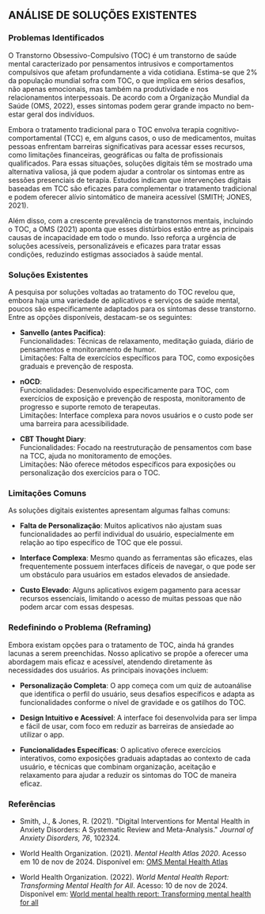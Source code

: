 ## ANÁLISE DE SOLUÇÕES EXISTENTES

### **Problemas Identificados**

O Transtorno Obsessivo-Compulsivo (TOC) é um transtorno de saúde mental caracterizado por pensamentos intrusivos e comportamentos compulsivos que afetam profundamente a vida cotidiana. Estima-se que 2% da população mundial sofra com TOC, o que implica em sérios desafios, não apenas emocionais, mas também na produtividade e nos relacionamentos interpessoais. De acordo com a Organização Mundial da Saúde (OMS, 2022), esses sintomas podem gerar grande impacto no bem-estar geral dos indivíduos.

Embora o tratamento tradicional para o TOC envolva terapia cognitivo-comportamental (TCC) e, em alguns casos, o uso de medicamentos, muitas pessoas enfrentam barreiras significativas para acessar esses recursos, como limitações financeiras, geográficas ou falta de profissionais qualificados. Para essas situações, soluções digitais têm se mostrado uma alternativa valiosa, já que podem ajudar a controlar os sintomas entre as sessões presenciais de terapia. Estudos indicam que intervenções digitais baseadas em TCC são eficazes para complementar o tratamento tradicional e podem oferecer alívio sintomático de maneira acessível (SMITH; JONES, 2021).

Além disso, com a crescente prevalência de transtornos mentais, incluindo o TOC, a OMS (2021) aponta que esses distúrbios estão entre as principais causas de incapacidade em todo o mundo. Isso reforça a urgência de soluções acessíveis, personalizáveis e eficazes para tratar essas condições, reduzindo estigmas associados à saúde mental.

### **Soluções Existentes**

A pesquisa por soluções voltadas ao tratamento do TOC revelou que, embora haja uma variedade de aplicativos e serviços de saúde mental, poucos são especificamente adaptados para os sintomas desse transtorno. Entre as opções disponíveis, destacam-se os seguintes:

- **Sanvello (antes Pacifica)**:  
   Funcionalidades: Técnicas de relaxamento, meditação guiada, diário de pensamentos e monitoramento de humor.  
   Limitações: Falta de exercícios específicos para TOC, como exposições graduais e prevenção de resposta.

- **nOCD**:  
   Funcionalidades: Desenvolvido especificamente para TOC, com exercícios de exposição e prevenção de resposta, monitoramento de progresso e suporte remoto de terapeutas.  
   Limitações: Interface complexa para novos usuários e o custo pode ser uma barreira para acessibilidade.

- **CBT Thought Diary**:  
   Funcionalidades: Focado na reestruturação de pensamentos com base na TCC, ajuda no monitoramento de emoções.  
   Limitações: Não oferece métodos específicos para exposições ou personalização dos exercícios para o TOC.

### **Limitações Comuns**

As soluções digitais existentes apresentam algumas falhas comuns:

- **Falta de Personalização**: Muitos aplicativos não ajustam suas funcionalidades ao perfil individual do usuário, especialmente em relação ao tipo específico de TOC que ele possui.
  
- **Interface Complexa**: Mesmo quando as ferramentas são eficazes, elas frequentemente possuem interfaces difíceis de navegar, o que pode ser um obstáculo para usuários em estados elevados de ansiedade.

- **Custo Elevado**: Alguns aplicativos exigem pagamento para acessar recursos essenciais, limitando o acesso de muitas pessoas que não podem arcar com essas despesas.

### **Redefinindo o Problema (Reframing)**

Embora existam opções para o tratamento de TOC, ainda há grandes lacunas a serem preenchidas. Nosso aplicativo se propõe a oferecer uma abordagem mais eficaz e acessível, atendendo diretamente às necessidades dos usuários. As principais inovações incluem:

- **Personalização Completa**: O app começa com um quiz de autoanálise que identifica o perfil do usuário, seus desafios específicos e adapta as funcionalidades conforme o nível de gravidade e os gatilhos do TOC.

- **Design Intuitivo e Acessível**: A interface foi desenvolvida para ser limpa e fácil de usar, com foco em reduzir as barreiras de ansiedade ao utilizar o app.

- **Funcionalidades Específicas**: O aplicativo oferece exercícios interativos, como exposições graduais adaptadas ao contexto de cada usuário, e técnicas que combinam organização, aceitação e relaxamento para ajudar a reduzir os sintomas do TOC de maneira eficaz.

### **Referências**

- Smith, J., & Jones, R. (2021). "Digital Interventions for Mental Health in Anxiety Disorders: A Systematic Review and Meta-Analysis." *Journal of Anxiety Disorders, 76*, 102324.
  
- World Health Organization. (2021). *Mental Health Atlas 2020*. Acesso em 10 de nov de 2024. Disponível em: [OMS Mental Health Atlas](https://www.who.int/mental_health/atlas)

- World Health Organization. (2022). *World Mental Health Report: Transforming Mental Health for All*. Acesso: 10 de nov de 2024. Disponível em: [World mental health report: Transforming mental health for all](https://www.who.int/news-room/fact-sheets/detail/mental-health)


